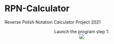 # RPN-Calculator
Reverse Polish Notation Calculator Project 2021




<p align="center">
Launch the program step 1: <br/>
<img src="https://imgur.com/Z8y9fKe.png"/>
<br />
<br />

</p>

